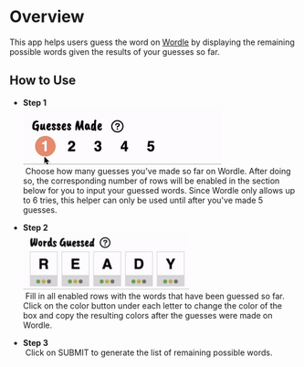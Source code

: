 # Overview

This app helps users guess the word on [Wordle](https://www.nytimes.com/games/wordle/index.html) by displaying the remaining possible words given the results of your guesses so far.

## How to Use

* **Step 1**\
  <img src="/screenshots/guessnum-gif.gif" height="100px" />\
  &nbsp;Choose how many guesses you've made so far on Wordle.  After doing so, the corresponding number of rows will be enabled in the section below for you to input your guessed words.  Since Wordle only allows up to 6 tries, this helper can only be used until after you've made 5 guesses.

* **Step 2**\
  <img src="/screenshots/words-gif.gif" height="100px" />\
  &nbsp;Fill in all enabled rows with the words that have been guessed so far.  Click on the color button under each letter to change the color of the box and copy the resulting colors after the guesses were made on Wordle.

* **Step 3**\
  &nbsp;Click on SUBMIT to generate the list of remaining possible words.
